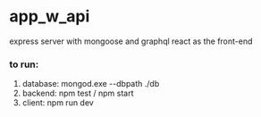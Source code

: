 # app_w_api
express server with mongoose and graphql
react as the front-end

### to run:
1. database: mongod.exe --dbpath ./db
2. backend: npm test / npm start
3. client: npm run dev